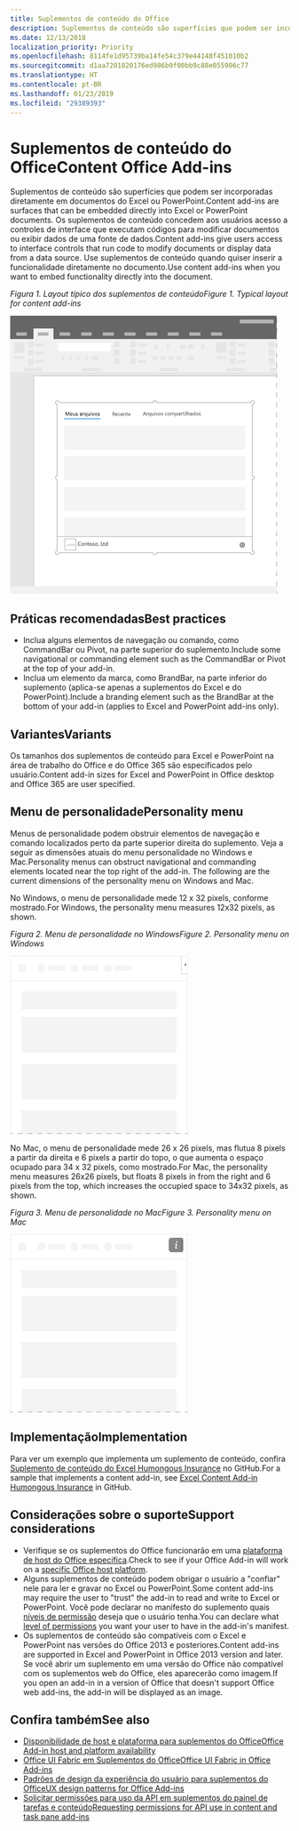 ```yaml
---
title: Suplementos de conteúdo do Office
description: Suplementos de conteúdo são superfícies que podem ser incorporadas diretamente em documentos do Excel ou do PowerPoint que concedem aos usuários acesso a controles de interface que executam códigos para modificar documentos ou exibir dados de uma fonte de dados.
ms.date: 12/13/2018
localization_priority: Priority
ms.openlocfilehash: 8114fe1d95739ba14fe54c379e44148f451010b2
ms.sourcegitcommit: d1aa7201820176ed986b9f00bb9c88e055906c77
ms.translationtype: HT
ms.contentlocale: pt-BR
ms.lasthandoff: 01/23/2019
ms.locfileid: "29389393"
---
```

# <a name="content-office-add-ins"></a><span data-ttu-id="8d719-103">Suplementos de conteúdo do Office</span><span class="sxs-lookup"><span data-stu-id="8d719-103">Content Office Add-ins</span></span>

<span data-ttu-id="8d719-104">Suplementos de conteúdo são superfícies que podem ser incorporadas diretamente em documentos do Excel ou PowerPoint.</span><span class="sxs-lookup"><span data-stu-id="8d719-104">Content add-ins are surfaces that can be embedded directly into Excel or PowerPoint documents.</span></span> <span data-ttu-id="8d719-105">Os suplementos de conteúdo concedem aos usuários acesso a controles de interface que executam códigos para modificar documentos ou exibir dados de uma fonte de dados.</span><span class="sxs-lookup"><span data-stu-id="8d719-105">Content add-ins give users access to interface controls that run code to modify documents or display data from a data source.</span></span> <span data-ttu-id="8d719-106">Use suplementos de conteúdo quando quiser inserir a funcionalidade diretamente no documento.</span><span class="sxs-lookup"><span data-stu-id="8d719-106">Use content add-ins when you want to embed functionality directly into the document.</span></span>  

<span data-ttu-id="8d719-107">*Figura 1. Layout típico dos suplementos de conteúdo*</span><span class="sxs-lookup"><span data-stu-id="8d719-107">*Figure 1. Typical layout for content add-ins*</span></span>

![Imagem de exemplo exibindo um layout típico de suplementos de conteúdo.](../images/overview-with-app-content.png)

## <a name="best-practices"></a><span data-ttu-id="8d719-109">Práticas recomendadas</span><span class="sxs-lookup"><span data-stu-id="8d719-109">Best practices</span></span>

- <span data-ttu-id="8d719-110">Inclua alguns elementos de navegação ou comando, como CommandBar ou Pivot, na parte superior do suplemento.</span><span class="sxs-lookup"><span data-stu-id="8d719-110">Include some navigational or commanding element such as the CommandBar or Pivot at the top of your add-in.</span></span>
- <span data-ttu-id="8d719-111">Inclua um elemento da marca, como BrandBar, na parte inferior do suplemento (aplica-se apenas a suplementos do Excel e do PowerPoint).</span><span class="sxs-lookup"><span data-stu-id="8d719-111">Include a branding element such as the BrandBar at the bottom of your add-in (applies to Excel and PowerPoint add-ins only).</span></span>

## <a name="variants"></a><span data-ttu-id="8d719-112">Variantes</span><span class="sxs-lookup"><span data-stu-id="8d719-112">Variants</span></span>

<span data-ttu-id="8d719-113">Os tamanhos dos suplementos de conteúdo para Excel e PowerPoint na área de trabalho do Office e do Office 365 são especificados pelo usuário.</span><span class="sxs-lookup"><span data-stu-id="8d719-113">Content add-in sizes for Excel and PowerPoint in Office desktop and Office 365 are user specified.</span></span>

## <a name="personality-menu"></a><span data-ttu-id="8d719-114">Menu de personalidade</span><span class="sxs-lookup"><span data-stu-id="8d719-114">Personality menu</span></span>

<span data-ttu-id="8d719-p102">Menus de personalidade podem obstruir elementos de navegação e comando localizados perto da parte superior direita do suplemento. Veja a seguir as dimensões atuais do menu personalidade no Windows e Mac.</span><span class="sxs-lookup"><span data-stu-id="8d719-p102">Personality menus can obstruct navigational and commanding elements located near the top right of the add-in. The following are the current dimensions of the personality menu on Windows and Mac.</span></span>

<span data-ttu-id="8d719-117">No Windows, o menu de personalidade mede 12 x 32 pixels, conforme mostrado.</span><span class="sxs-lookup"><span data-stu-id="8d719-117">For Windows, the personality menu measures 12x32 pixels, as shown.</span></span>

<span data-ttu-id="8d719-118">*Figura 2. Menu de personalidade no Windows*</span><span class="sxs-lookup"><span data-stu-id="8d719-118">*Figure 2. Personality menu on Windows*</span></span> 

![Imagem mostrando o menu do personalidade na área de trabalho do Windows](../images/personality-menu-win.png)


<span data-ttu-id="8d719-120">No Mac, o menu de personalidade mede 26 x 26 pixels, mas flutua 8 pixels a partir da direita e 6 pixels a partir do topo, o que aumenta o espaço ocupado para 34 x 32 pixels, como mostrado.</span><span class="sxs-lookup"><span data-stu-id="8d719-120">For Mac, the personality menu measures 26x26 pixels, but floats 8 pixels in from the right and 6 pixels from the top, which increases the occupied space to 34x32 pixels, as shown.</span></span>

<span data-ttu-id="8d719-121">*Figura 3. Menu de personalidade no Mac*</span><span class="sxs-lookup"><span data-stu-id="8d719-121">*Figure 3. Personality menu on Mac*</span></span>

![Imagem mostrando o menu de personalidade na área de trabalho do Mac](../images/personality-menu-mac.png)

## <a name="implementation"></a><span data-ttu-id="8d719-123">Implementação</span><span class="sxs-lookup"><span data-stu-id="8d719-123">Implementation</span></span>

<span data-ttu-id="8d719-124">Para ver um exemplo que implementa um suplemento de conteúdo, confira [Suplemento de conteúdo do Excel Humongous Insurance](https://github.com/OfficeDev/Excel-Content-Add-in-Humongous-Insurance) no GitHub.</span><span class="sxs-lookup"><span data-stu-id="8d719-124">For a sample that implements a content add-in, see [Excel Content Add-in Humongous Insurance](https://github.com/OfficeDev/Excel-Content-Add-in-Humongous-Insurance) in GitHub.</span></span>

## <a name="support-considerations"></a><span data-ttu-id="8d719-125">Considerações sobre o suporte</span><span class="sxs-lookup"><span data-stu-id="8d719-125">Support considerations</span></span>
- <span data-ttu-id="8d719-126">Verifique se os suplementos do Office funcionarão em uma [plataforma de host do Office específica](https://docs.microsoft.com/office/dev/add-ins/overview/office-add-in-availability).</span><span class="sxs-lookup"><span data-stu-id="8d719-126">Check to see if your Office Add-in will work on a [specific Office host platform](https://docs.microsoft.com/office/dev/add-ins/overview/office-add-in-availability).</span></span> 
- <span data-ttu-id="8d719-127">Alguns suplementos de conteúdo podem obrigar o usuário a "confiar" nele para ler e gravar no Excel ou PowerPoint.</span><span class="sxs-lookup"><span data-stu-id="8d719-127">Some content add-ins may require the user to "trust" the add-in to read and write to Excel or PowerPoint.</span></span> <span data-ttu-id="8d719-128">Você pode declarar no manifesto do suplemento quais [níveis de permissão](https://docs.microsoft.com/office/dev/add-ins/develop/requesting-permissions-for-api-use-in-content-and-task-pane-add-ins) deseja que o usuário tenha.</span><span class="sxs-lookup"><span data-stu-id="8d719-128">You can declare what [level of permissions](https://docs.microsoft.com/office/dev/add-ins/develop/requesting-permissions-for-api-use-in-content-and-task-pane-add-ins) you want your user to have in the add-in's manifest.</span></span>  
- <span data-ttu-id="8d719-129">Os suplementos de conteúdo são compatíveis com o Excel e PowerPoint nas versões do Office 2013 e posteriores.</span><span class="sxs-lookup"><span data-stu-id="8d719-129">Content add-ins are supported in Excel and PowerPoint in Office 2013 version and later.</span></span> <span data-ttu-id="8d719-130">Se você abrir um suplemento em uma versão do Office não compatível com os suplementos web do Office, eles aparecerão como imagem.</span><span class="sxs-lookup"><span data-stu-id="8d719-130">If you open an add-in in a version of Office that doesn't support Office web add-ins, the add-in will be displayed as an image.</span></span>

## <a name="see-also"></a><span data-ttu-id="8d719-131">Confira também</span><span class="sxs-lookup"><span data-stu-id="8d719-131">See also</span></span>
- [<span data-ttu-id="8d719-132">Disponibilidade de host e plataforma para suplementos do Office</span><span class="sxs-lookup"><span data-stu-id="8d719-132">Office Add-in host and platform availability</span></span>](https://docs.microsoft.com/office/dev/add-ins/overview/office-add-in-availability)
- [<span data-ttu-id="8d719-133">Office UI Fabric em Suplementos do Office</span><span class="sxs-lookup"><span data-stu-id="8d719-133">Office UI Fabric in Office Add-ins</span></span>](https://docs.microsoft.com/office/dev/add-ins/design/office-ui-fabric) 
- [<span data-ttu-id="8d719-134">Padrões de design da experiência do usuário para suplementos do Office</span><span class="sxs-lookup"><span data-stu-id="8d719-134">UX design patterns for Office Add-ins</span></span>](https://docs.microsoft.com/office/dev/add-ins/design/ux-design-pattern-templates)
- [<span data-ttu-id="8d719-135">Solicitar permissões para uso da API em suplementos do painel de tarefas e conteúdo</span><span class="sxs-lookup"><span data-stu-id="8d719-135">Requesting permissions for API use in content and task pane add-ins</span></span>](https://docs.microsoft.com/office/dev/add-ins/develop/requesting-permissions-for-api-use-in-content-and-task-pane-add-ins)

